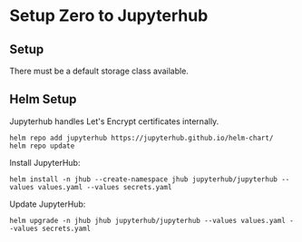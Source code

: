 # Setup Zero to Jupyterhub 

## Setup

There must be a default storage class available.

## Helm Setup 

Jupyterhub handles Let's Encrypt certificates internally. 

```
helm repo add jupyterhub https://jupyterhub.github.io/helm-chart/
helm repo update
```

Install JupyterHub:

```
helm install -n jhub --create-namespace jhub jupyterhub/jupyterhub --values values.yaml --values secrets.yaml
```

Update JupyterHub:

```
helm upgrade -n jhub jhub jupyterhub/jupyterhub --values values.yaml --values secrets.yaml
```

